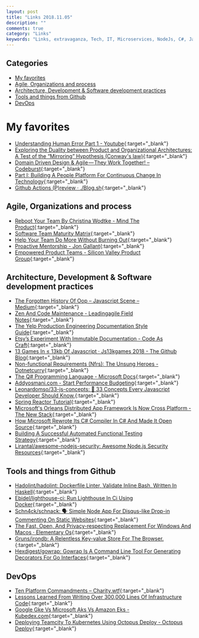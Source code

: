 ```yaml
---
layout: post
title: "Links 2018.11.05"
description: ""
comments: true
category: "Links"
keywords: "Links, extravaganza, Tech, IT, Microservices, NodeJs, C#, Javascript, Solution architecture"
---
```


## Categories ##
* [My favorites](#favorites)
* [Agile, Organizations and process](#agile)
* [Architecture, Development & Software development practices](#development)
* [Tools and things from Github](#tools)
* [DevOps](#devops)

# My favorites<a name="favorites"></a> #

* [Understanding Human Error Part 1 - Youtube](https://www.youtube.com/watch?v=Fw3SwEXc3PU){:target="_blank"}
* [Exploring the Duality between Product and Organizational Architectures: A Test of the “Mirroring” Hypothesis (Conway's law)](https://www.hbs.edu/faculty/Publication%20Files/08-039_1861e507-1dc1-4602-85b8-90d71559d85b.pdf){:target="_blank"}
* [Domain Driven Design & Agile — They Work Together! – Codeburst](https://codeburst.io/domain-driven-design-agile-they-work-together-329f059923f5){:target="_blank"}
* [Part I: Building A People Platform For Continuous Change In Technology](https://medium.com/directed-discovery/building-a-people-platform-for-continuous-change-in-technology-218fd9ee60c3){:target="_blank"}
* [Github Actions (P)review · ./Blog.sh](https://uppuiu.com/2018/11/02/GitHub-actions-review/){:target="_blank"}

## Agile, Organizations and process<a name="agile"></a> ##

* [Reboot Your Team By Christina Wodtke - Mind The Product](https://www.mindtheproduct.com/2018/07/reboot-your-team-by-christina-wodtke/){:target="_blank"}
* [Software Team Maturity Matrix](https://deanhume.com/software-team-maturity-matrix/){:target="_blank"}
* [Help Your Team Do More Without Burning Out](https://hbr.org/2018/10/help-your-team-do-more-without-burning-out?__s=wakwmyepmhismx8ehtnp){:target="_blank"}
* [Proactive Mentorship - Jon Gallant](https://blog.jongallant.com/2018/10/proactive-mentorship/){:target="_blank"}
* [Empowered Product Teams - Silicon Valley Product Group](https://svpg.com/empowered-product-teams/){:target="_blank"}

## Architecture, Development & Software development practices <a name="development"></a> ##

* [The Forgotten History Of Oop – Javascript Scene – Medium](https://medium.com/javascript-scene/the-forgotten-history-of-oop-88d71b9b2d9f){:target="_blank"}
* [Zen And Code Maintenance - Leadingagile Field Notes](https://www.leadingagile.com/2018/10/zen-and-code-maintenance/){:target="_blank"}
* [The Yelp Production Engineering Documentation Style Guide](https://engineeringblog.yelp.com/2018/10/yelp-production-engineering-documentation-style-guide.html){:target="_blank"}
* [Etsy’s Experiment With Immutable Documentation - Code As Craft](https://codeascraft.com/2018/10/10/etsys-experiment-with-immutable-documentation/){:target="_blank"}
* [13 Games In ≤ 13kb Of Javascript · Js13kgames 2018 - The Github Blog](https://blog.github.com/2018-10-05-js13kgames-highlights-2018/){:target="_blank"}
* [Non-functional Requirements (Nfrs): The Unsung Heroes - Dotnetcurry](https://www.dotnetcurry.com/project-management/1462/non-functional-requirements-nfrs){:target="_blank"}
* [The Q# Programming Language - Microsoft Docs](https://docs.microsoft.com/en-us/quantum/quantum-qr-intro?view=qsharp-preview){:target="_blank"} 
* [Addyosmani.com - Start Performance Budgeting](https://addyosmani.com/blog/performance-budgets/){:target="_blank"}
* [Leonardomso/33-js-concepts: 📜 33 Concepts Every Javascript Developer Should Know.](https://github.com/leonardomso/33-js-concepts#readme){:target="_blank"}
* [Spring Reactor Tutorial](https://stackabuse.com/spring-reactor-tutorial/){:target="_blank"}
* [Microsoft's Orleans Distributed App Framework Is Now Cross Platform - The New Stack](https://thenewstack.io/microsofts-orleans-distributed-app-framework-is-now-cross-platform/){:target="_blank"}
* [How Microsoft Rewrote Its C# Compiler In C# And Made It Open Source](https://medium.com/microsoft-open-source-stories/how-microsoft-rewrote-its-c-compiler-in-c-and-made-it-open-source-4ebed5646f98){:target="_blank"}
* [Building A Successful Automated Functional Testing Strategy](https://www.simform.com/automated-functional-testing/){:target="_blank"}
* [Lirantal/awesome-nodejs-security: Awesome Node.js Security Resources](https://github.com/lirantal/awesome-nodejs-security){:target="_blank"}

## Tools and things from Github <a name="tools"></a> ##

* [Hadolint/hadolint: Dockerfile Linter, Validate Inline Bash, Written In Haskell](https://github.com/hadolint/hadolint){:target="_blank"}
* [Ebidel/lighthouse-ci: Run Lighthouse In Ci Using Docker](https://github.com/ebidel/lighthouse-ci#3-call-lighthouse-ci){:target="_blank"}
* [Schn4ck/schnack: 🗣️ Simple Node App For Disqus-like Drop-in Commenting On Static Websites](https://github.com/schn4ck/schnack){:target="_blank"}
* [The Fast, Open, And Privacy-respecting Replacement For Windows And Macos ⋅ Elementary Os](https://elementary.io/){:target="_blank"}
* [Gruns/irondb: A Relentless Key-value Store For The Browser.](https://github.com/gruns/irondb){:target="_blank"}
* [Hexdigest/gowrap: Gowrap Is A Command Line Tool For Generating Decorators For Go Interfaces](https://github.com/hexdigest/gowrap){:target="_blank"}

## DevOps<a name="devops"></a> ##

* [Ten Platform Commandments – Charity.wtf](https://charity.wtf/2018/10/24/ten-platform-commandments/){:target="_blank"}
* [Lessons Learned From Writing Over 300,000 Lines Of Infrastructure Code](https://www.slideshare.net/brikis98/lessons-learned-from-writing-over-300000-lines-of-infrastructure-code-120597849){:target="_blank"}
* [Google Gke Vs Microsoft Aks Vs Amazon Eks - Kubedex.com](https://kubedex.com/google-gke-vs-microsoft-aks-vs-amazon-eks/){:target="_blank"}
* [Deploying Teamcity To Kubernetes Using Octopus Deploy - Octopus Deploy](https://octopus.com/blog/deploying-teamcity-to-kubernetes){:target="_blank"}
